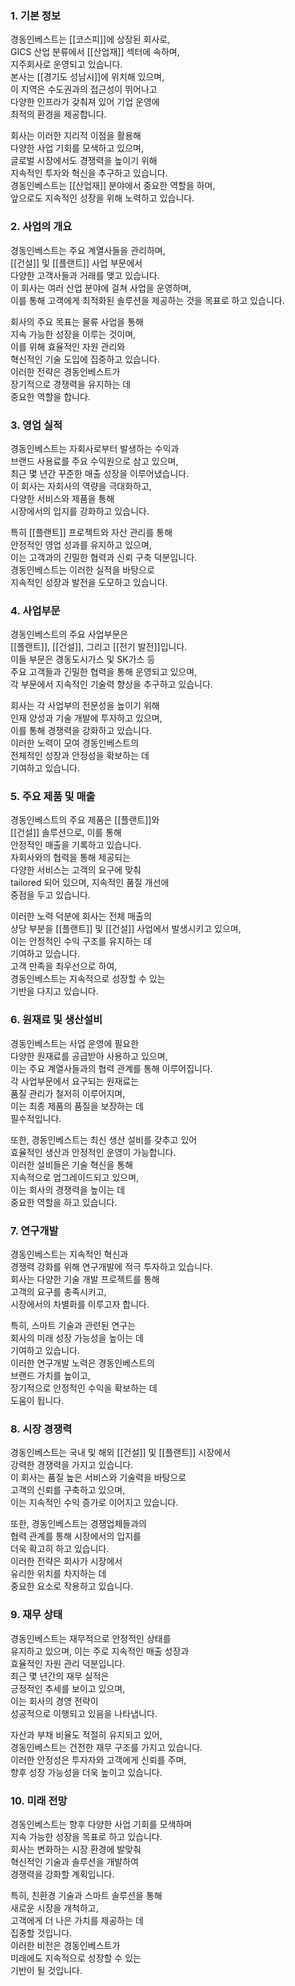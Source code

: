 ### 1. 기본 정보  
경동인베스트는 [[코스피]]에 상장된 회사로,  
GICS 산업 분류에서 [[산업재]] 섹터에 속하며,  
지주회사로 운영되고 있습니다.  
본사는 [[경기도 성남시]]에 위치해 있으며,  
이 지역은 수도권과의 접근성이 뛰어나고  
다양한 인프라가 갖춰져 있어 기업 운영에  
최적의 환경을 제공합니다.  

회사는 이러한 지리적 이점을 활용해  
다양한 사업 기회를 모색하고 있으며,  
글로벌 시장에서도 경쟁력을 높이기 위해  
지속적인 투자와 혁신을 추구하고 있습니다.  
경동인베스트는 [[산업재]] 분야에서 중요한 역할을 하며,  
앞으로도 지속적인 성장을 위해 노력하고 있습니다.  

### 2. 사업의 개요  
경동인베스트는 주요 계열사들을 관리하며,  
[[건설]] 및 [[플랜트]] 사업 부문에서  
다양한 고객사들과 거래를 맺고 있습니다.  
이 회사는 여러 산업 분야에 걸쳐 사업을 운영하며,  
이를 통해 고객에게 최적화된 솔루션을 제공하는 것을 목표로 하고 있습니다.  

회사의 주요 목표는 물류 사업을 통해  
지속 가능한 성장을 이루는 것이며,  
이를 위해 효율적인 자원 관리와  
혁신적인 기술 도입에 집중하고 있습니다.  
이러한 전략은 경동인베스트가  
장기적으로 경쟁력을 유지하는 데  
중요한 역할을 합니다.  

### 3. 영업 실적  
경동인베스트는 자회사로부터 발생하는 수익과  
브랜드 사용료를 주요 수익원으로 삼고 있으며,  
최근 몇 년간 꾸준한 매출 성장을 이루어냈습니다.  
이 회사는 자회사의 역량을 극대화하고,  
다양한 서비스와 제품을 통해  
시장에서의 입지를 강화하고 있습니다.  

특히 [[플랜트]] 프로젝트와 자산 관리를 통해  
안정적인 영업 성과를 유지하고 있으며,  
이는 고객과의 긴밀한 협력과 신뢰 구축 덕분입니다.  
경동인베스트는 이러한 실적을 바탕으로  
지속적인 성장과 발전을 도모하고 있습니다.  

### 4. 사업부문  
경동인베스트의 주요 사업부문은  
[[플랜트]], [[건설]], 그리고 [[전기 발전]]입니다.  
이들 부문은 경동도시가스 및 SK가스 등  
주요 고객들과 긴밀한 협력을 통해 운영되고 있으며,  
각 부문에서 지속적인 기술력 향상을 추구하고 있습니다.  

회사는 각 사업부의 전문성을 높이기 위해  
인재 양성과 기술 개발에 투자하고 있으며,  
이를 통해 경쟁력을 강화하고 있습니다.  
이러한 노력이 모여 경동인베스트의  
전체적인 성장과 안정성을 확보하는 데  
기여하고 있습니다.  

### 5. 주요 제품 및 매출  
경동인베스트의 주요 제품은 [[플랜트]]와  
[[건설]] 솔루션으로, 이를 통해  
안정적인 매출을 기록하고 있습니다.  
자회사와의 협력을 통해 제공되는  
다양한 서비스는 고객의 요구에 맞춰  
tailored 되어 있으며, 지속적인 품질 개선에  
중점을 두고 있습니다.  

이러한 노력 덕분에 회사는 전체 매출의  
상당 부분을 [[플랜트]] 및 [[건설]] 사업에서 발생시키고 있으며,  
이는 안정적인 수익 구조를 유지하는 데  
기여하고 있습니다.  
고객 만족을 최우선으로 하여,  
경동인베스트는 지속적으로 성장할 수 있는  
기반을 다지고 있습니다.  

### 6. 원재료 및 생산설비  
경동인베스트는 사업 운영에 필요한  
다양한 원재료를 공급받아 사용하고 있으며,  
이는 주요 계열사들과의 협력 관계를 통해 이루어집니다.  
각 사업부문에서 요구되는 원재료는  
품질 관리가 철저히 이루어지며,  
이는 최종 제품의 품질을 보장하는 데  
필수적입니다.  

또한, 경동인베스트는 최신 생산 설비를 갖추고 있어  
효율적인 생산과 안정적인 운영이 가능합니다.  
이러한 설비들은 기술 혁신을 통해  
지속적으로 업그레이드되고 있으며,  
이는 회사의 경쟁력을 높이는 데  
중요한 역할을 하고 있습니다.  

### 7. 연구개발  
경동인베스트는 지속적인 혁신과  
경쟁력 강화를 위해 연구개발에 적극 투자하고 있습니다.  
회사는 다양한 기술 개발 프로젝트를 통해  
고객의 요구를 충족시키고,  
시장에서의 차별화를 이루고자 합니다.  

특히, 스마트 기술과 관련된 연구는  
회사의 미래 성장 가능성을 높이는 데  
기여하고 있습니다.  
이러한 연구개발 노력은 경동인베스트의  
브랜드 가치를 높이고,  
장기적으로 안정적인 수익을 확보하는 데  
도움이 됩니다.  

### 8. 시장 경쟁력  
경동인베스트는 국내 및 해외 [[건설]] 및 [[플랜트]] 시장에서  
강력한 경쟁력을 가지고 있습니다.  
이 회사는 품질 높은 서비스와 기술력을 바탕으로  
고객의 신뢰를 구축하고 있으며,  
이는 지속적인 수익 증가로 이어지고 있습니다.  

또한, 경동인베스트는 경쟁업체들과의  
협력 관계를 통해 시장에서의 입지를  
더욱 확고히 하고 있습니다.  
이러한 전략은 회사가 시장에서  
유리한 위치를 차지하는 데  
중요한 요소로 작용하고 있습니다.  

### 9. 재무 상태  
경동인베스트는 재무적으로 안정적인 상태를  
유지하고 있으며, 이는 주로 지속적인 매출 성장과  
효율적인 자원 관리 덕분입니다.  
최근 몇 년간의 재무 실적은  
긍정적인 추세를 보이고 있으며,  
이는 회사의 경영 전략이  
성공적으로 이행되고 있음을 나타냅니다.  

자산과 부채 비율도 적절히 유지되고 있어,  
경동인베스트는 건전한 재무 구조를 가지고 있습니다.  
이러한 안정성은 투자자와 고객에게 신뢰를 주며,  
향후 성장 가능성을 더욱 높이고 있습니다.  

### 10. 미래 전망  
경동인베스트는 향후 다양한 사업 기회를 모색하며  
지속 가능한 성장을 목표로 하고 있습니다.  
회사는 변화하는 시장 환경에 발맞춰  
혁신적인 기술과 솔루션을 개발하여  
경쟁력을 강화할 계획입니다.  

특히, 친환경 기술과 스마트 솔루션을 통해  
새로운 시장을 개척하고,  
고객에게 더 나은 가치를 제공하는 데  
집중할 것입니다.  
이러한 비전은 경동인베스트가  
미래에도 지속적으로 성장할 수 있는  
기반이 될 것입니다.
